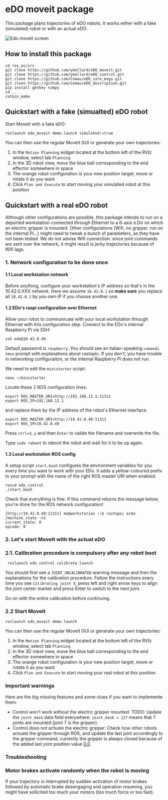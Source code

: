 # eDO moveit package

This package plans trajectories of eDO robots.
It works either with a fake (simulated) robot or with an actual eDO.

![Edo moveit screen](img/screen.png)

## How to install this package
```
cd ros_ws/src
git clone https://github.com/ymollard/eDO_moveit.git
git clone https://github.com/ymollard/eDO_control.git
git clone https://github.com/Comau/eDO_core_msgs.git
git clone https://github.com/Comau/eDO_description.git
pip install getkey numpy
cd ..
catkin_make
```

## Quickstart with a fake (simualted) eDO robot
Start MoveIt with a fake eDO:
```
roslaunch edo_moveit demo.launch simulated:=true
```
You can then use the regular MoveIt GUI or generate your own trajectories:

1. In the `Motion Planning` widget located at the bottom left of the RVIz window, select tab `Planning`
2. In the 3D robot view, move the blue ball corresponding to the end effector somewhere in space
3. The orange robot configuration is your new position target, move or rotate it as you want
4. Click `Plan and Execute` to start moving your simulated robot at this position

## Quickstart with a real eDO robot
Although other configurations are possible, this package intends to run on a deported workstation connected through Ethernet to a 6-axis e.Do on which an electric gripper is mounted.
Other configurations (Wifi, no gripper, run on the internal Pi...) might need to tweak a bunch of parameters, as they have not been tested. We do not advise Wifi connection: since joint commands are sent over the network, it might result is jerky trajectories because of Wifi lags.

### 1. Network configuration to be done once
#### 1.1 Local workstation network
Before anything, configure your workstation's IP address so that's in the 10.42.0.XXX network. Here we assume `10.42.0.1` so **make sure** you replace all `10.42.0.1` by you own IP if you choose another one.

#### 1.2 EDo's raspi configuration over Ethernet
Allow your robot to communicate with your local workstation through Ethernet with this configuration step.
Connect to the EDo's internal Raspberry Pi via SSH:
```
ssh edo@10.42.0.49
```
Default password is `raspberry`. You should see an italian-speaking `comandi tmux` prompt with explanations about rostopic.
If you don't, you have trouble in networking configuraiton, or the internal Raspberry Pi does not run.

We need to edit the `ministarter` script:
```
nano ~/ministarter
``` 
Locate these 2 ROS configuration lines:
```
export ROS_MASTER_URI=http://192.168.12.1:11311
export ROS_IP=192.168.12.1
```
and replace them by the IP address of the robot's Ethernet interface:
```
export ROS_MASTER_URI=http://10.42.0.49:11311
export ROS_IP=10.42.0.49
```
Press `ctrl=X`, `y` and then `Enter` to valide the filename and overwrite the file.

Type `sudo reboot` to reboot the robot and wait for it to be up again.

#### 1.3 Local workstation ROS config

A setup script `start.bash` configures the environment variables for you every time you want to work with your EDo.
It adds a yellow-coloured prefix to your prompt with the name of the right ROS master URI when enabled.

```
roscd edo_control
./start.bash
```

Check that everything is fine: If this command returns the message below, you're done for the ROS network configuration!
```
[http://10.42.0.49:11311] me@workstation :~$ rostopic echo /machine_state -n1
current_state: 0
opcode: 0
```
### 2. Let's start MoveIt with the actual eDO
### 2.1. Calibration procedure is compulsory after any robot boot
```
 roslaunch edo_control calibrate.launch
```
You should first see a `JOINT_UNCALIBRATED` warning message and then the explanations for the calibration procedure.
Follow the instructions every time you see `Calibrating joint X`, press left and right arrow keys to align the joint center marker and press Enter to switch to the next joint.

Go on with the entire calibration before continuing.

### 2.2 Start MoveIt
```
roslaunch edo_moveit demo.launch
```
You can then use the regular MoveIt GUI or generate your own trajectories:

1. In the `Motion Planning` widget located at the bottom left of the RVIz window, select tab `Planning`
2. In the 3D robot view, move the blue ball corresponding to the end effector somewhere in space
3. The orange robot configuration is your new position target, move or rotate it as you want
4. Click `Plan and Execute` to start moving your real robot at this position

### Important warnings
Here are the big missing features and some clues if you want to implemente them:
* Control won't work without the electric gripper mounted. TODO: Update the `joint_mask` data field everywhere: `joint_mask = 127` means that 7 joints are mounted (joint 7 is the gripper).
* Control does not actuate the electric gripper: Check how other robots actuate the gripper through ROS, and update the last joint accordingly to the gripper command, currently the gripper is always closed because of the added last joint position value [0.0](https://github.com/ymollard/eDO_control/blob/master/src/edo/states.py#L231).

### Troubleshooting
### Motor brakes activate randomly when the robot is moving
If your trajectory is interrupted by sudden activation of motor brakes followed by automatic brake desengaging and operation resuming, you might have sollicited too much your motors (too much force or too fast).
